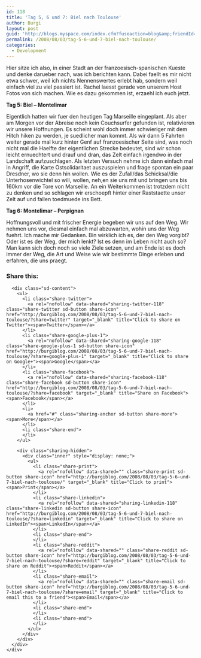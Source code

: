```yaml
---
id: 118
title: 'Tag 5, 6 und 7: Biel nach Toulouse'
author: Burgi
layout: post
guid: 'http://blogs.myspace.com/index.cfm?fuseaction=blog&amp;friendId=11116526'
permalink: /2008/08/03/tag-5-6-und-7-biel-nach-toulouse/
categories:
  - Development
---
```

<p class="wp-flattr-button">
  <a class="FlattrButton" style="display:none;" href="http://burgiblog.com/2008/08/03/tag-5-6-und-7-biel-nach-toulouse/" title=" Tag 5, 6 und 7: Biel nach Toulouse" rev="flattr;uid:BurkhardR;language:en_GB;category:audio;tags:blog;button:compact;">Hier sitze ich also, in einer Stadt an der franzoesisch-spanischen Kueste und denke darueber nach, was ich berichten kann. Dabei faellt es mir nicht etwa schwer, weil ich nichts Nennenswertes...</a>
</p>

Hier sitze ich also, in einer Stadt an der franzoesisch-spanischen Kueste und denke darueber nach, was ich berichten kann. Dabei faellt es mir nicht etwa schwer, weil ich nichts Nennenswertes erlebt hab, sondern weil einfach viel zu viel passiert ist. Rachel laesst gerade von unserem Host Fotos von sich machen. Wie es dazu gekommen ist, erzaehl ich euch jetzt.

<span style="font-weight:bold;">Tag 5: Biel &#8211; Montelimar</p> 

<p>
  </span>Eigentlich hatten wir fuer den heutigen Tag<span style="font-weight:bold;"> <span style="font-weight:bold;"><span style="font-weight:bold;"></span></span></span>Marseille eingeplant. Als aber am Morgen vor der Abreise noch kein Couchsurfer gefunden ist, relativieren wir unsere Hoffnungen. Es scheint wohl doch immer schwieriger mit dem Hitch hiken zu werden, je suedlicher man kommt. Als wir dann 5 Fahrten weiter gerade mal kurz hinter Genf auf franzoesischer Seite sind, was noch nicht mal die Haelfte der eigentlichen Strecke bedeutet, sind wir schon leicht ernuechtert und drauf und dran, das Zelt einfach irgendwo in der Landschaft aufzuschlagen.<span style="font-weight:bold;"> <span style="font-weight:bold;"><span style="font-weight:bold;"></span></span></span>Als letzten Versuch nehme ich dann einfach mal in Angriff, die Karte Ostsolidaritaet auszuspielen und frage spontan ein paar Dresdner, wo sie denn hin wollen. Wie es der Zufall/das Schicksal/die Unterhosenwichtel so will, wollen, neh,en sie uns mit und bringen uns bis 160km vor die Tore von Marseille. An ein Weiterkommen ist trotzdem nicht zu denken und so schlagen wir erschoepft hinter einer Raststaette unser Zelt auf und fallen toedmuede ins Bett.
</p>

<p>
  <span style="font-weight:bold;">Tag 6: Montelimar &#8211; Perpignan</p> 
  
  <p>
    <span style="font-weight:bold;"></span></span>Hoffnungsvoll und mit frischer Energie begeben wir uns auf den Weg. Wir nehmen uns vor, diesmal einfach mal abzuwarten, wohin uns der Weg fuehrt. Ich mache mir Gedanken. Bin wirklich ich es, der den Weg vorgibt? Oder ist es der Weg, der mich lenkt? Ist es denn im Leben nicht auch so? Man kann sich doch noch so viele Ziele setzen, und am Ende ist es doch immer der Weg, die Art und Weise wie wir bestimmte Dinge erleben und erfahren, die uns praegt.<span style="font-weight:bold;"><span style="font-weight:bold;"><span style="font-weight:bold;"></span></span><br /></span>
  </p>
  
  <div class="sharedaddy sd-sharing-enabled">
    <div class="robots-nocontent sd-block sd-social sd-social-icon-text sd-sharing">
      <h3 class="sd-title">
        Share this:
      </h3>
      
      <div class="sd-content">
        <ul>
          <li class="share-twitter">
            <a rel="nofollow" data-shared="sharing-twitter-118" class="share-twitter sd-button share-icon" href="http://burgiblog.com/2008/08/03/tag-5-6-und-7-biel-nach-toulouse/?share=twitter" target="_blank" title="Click to share on Twitter"><span>Twitter</span></a>
          </li>
          <li class="share-google-plus-1">
            <a rel="nofollow" data-shared="sharing-google-118" class="share-google-plus-1 sd-button share-icon" href="http://burgiblog.com/2008/08/03/tag-5-6-und-7-biel-nach-toulouse/?share=google-plus-1" target="_blank" title="Click to share on Google+"><span>Google</span></a>
          </li>
          <li class="share-facebook">
            <a rel="nofollow" data-shared="sharing-facebook-118" class="share-facebook sd-button share-icon" href="http://burgiblog.com/2008/08/03/tag-5-6-und-7-biel-nach-toulouse/?share=facebook" target="_blank" title="Share on Facebook"><span>Facebook</span></a>
          </li>
          <li>
            <a href="#" class="sharing-anchor sd-button share-more"><span>More</span></a>
          </li>
          <li class="share-end">
          </li>
        </ul>
        
        <div class="sharing-hidden">
          <div class="inner" style="display: none;">
            <ul>
              <li class="share-print">
                <a rel="nofollow" data-shared="" class="share-print sd-button share-icon" href="http://burgiblog.com/2008/08/03/tag-5-6-und-7-biel-nach-toulouse/" target="_blank" title="Click to print"><span>Print</span></a>
              </li>
              <li class="share-linkedin">
                <a rel="nofollow" data-shared="sharing-linkedin-118" class="share-linkedin sd-button share-icon" href="http://burgiblog.com/2008/08/03/tag-5-6-und-7-biel-nach-toulouse/?share=linkedin" target="_blank" title="Click to share on LinkedIn"><span>LinkedIn</span></a>
              </li>
              <li class="share-end">
              </li>
              <li class="share-reddit">
                <a rel="nofollow" data-shared="" class="share-reddit sd-button share-icon" href="http://burgiblog.com/2008/08/03/tag-5-6-und-7-biel-nach-toulouse/?share=reddit" target="_blank" title="Click to share on Reddit"><span>Reddit</span></a>
              </li>
              <li class="share-email">
                <a rel="nofollow" data-shared="" class="share-email sd-button share-icon" href="http://burgiblog.com/2008/08/03/tag-5-6-und-7-biel-nach-toulouse/?share=email" target="_blank" title="Click to email this to a friend"><span>Email</span></a>
              </li>
              <li class="share-end">
              </li>
              <li class="share-end">
              </li>
            </ul>
          </div>
        </div>
      </div>
    </div>
  </div>